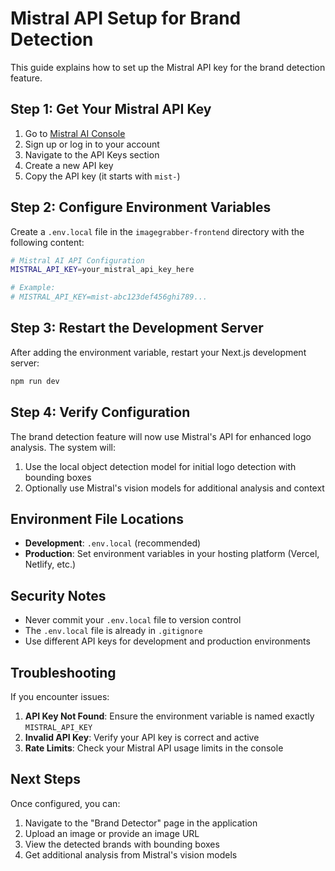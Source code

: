 # Mistral API Setup for Brand Detection

This guide explains how to set up the Mistral API key for the brand detection feature.

## Step 1: Get Your Mistral API Key

1. Go to [Mistral AI Console](https://console.mistral.ai/)
2. Sign up or log in to your account
3. Navigate to the API Keys section
4. Create a new API key
5. Copy the API key (it starts with `mist-`)

## Step 2: Configure Environment Variables

Create a `.env.local` file in the `imagegrabber-frontend` directory with the following content:

```bash
# Mistral AI API Configuration
MISTRAL_API_KEY=your_mistral_api_key_here

# Example:
# MISTRAL_API_KEY=mist-abc123def456ghi789...
```

## Step 3: Restart the Development Server

After adding the environment variable, restart your Next.js development server:

```bash
npm run dev
```

## Step 4: Verify Configuration

The brand detection feature will now use Mistral's API for enhanced logo analysis. The system will:

1. Use the local object detection model for initial logo detection with bounding boxes
2. Optionally use Mistral's vision models for additional analysis and context

## Environment File Locations

- **Development**: `.env.local` (recommended)
- **Production**: Set environment variables in your hosting platform (Vercel, Netlify, etc.)

## Security Notes

- Never commit your `.env.local` file to version control
- The `.env.local` file is already in `.gitignore`
- Use different API keys for development and production environments

## Troubleshooting

If you encounter issues:

1. **API Key Not Found**: Ensure the environment variable is named exactly `MISTRAL_API_KEY`
2. **Invalid API Key**: Verify your API key is correct and active
3. **Rate Limits**: Check your Mistral API usage limits in the console

## Next Steps

Once configured, you can:
1. Navigate to the "Brand Detector" page in the application
2. Upload an image or provide an image URL
3. View the detected brands with bounding boxes
4. Get additional analysis from Mistral's vision models 